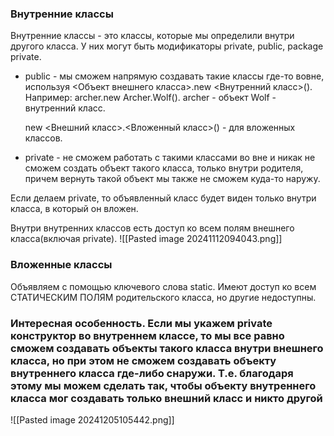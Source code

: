 ### Внутренние классы
Внутренние классы - это классы, которые мы определили внутри другого класса. У них могут быть модификаторы private, public, package private.
- public - мы сможем напрямую создавать такие классы где-то вовне, используя <Объект внешнего класса>.new <Внутренний класс>(). 
  Например: archer.new Archer.Wolf(). 
  archer - объект
  Wolf - внутренний класс.
  
  new <Внешний класс>.<Вложенный класс>() - для вложенных классов.
  
- private - не сможем работать с такими классами во вне и никак не сможем создать объект такого класса, только внутри родителя, причем вернуть такой объект мы также не сможем куда-то наружу. 

Если делаем private, то объявленный класс будет виден только внутри класса, в который он вложен.

Внутри внутренних классов есть доступ ко всем полям внешнего класса(включая private).
![[Pasted image 20241112094043.png]]
### Вложенные классы
Объявляем с помощью ключевого слова static. Имеют доступ ко всем СТАТИЧЕСКИМ ПОЛЯМ родительского класса, но другие недоступны. 

### Интересная особенность. Если мы укажем private конструктор во внутреннем классе, то мы все равно сможем создавать объекты такого класса внутри внешнего класса, но при этом не сможем создавать объекту внутреннего класса где-либо снаружи. Т.е. благодаря этому мы можем сделать так, чтобы объекту внутреннего класса мог создавать только внешний класс и никто другой
![[Pasted image 20241205105442.png]]
